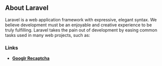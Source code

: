 ## About Laravel

Laravel is a web application framework with expressive, elegant syntax. We believe development must be an enjoyable and creative experience to be truly fulfilling. Laravel takes the pain out of development by easing common tasks used in many web projects, such as:

### Links

- **[Googlr Recaptcha](https://www.google.com/recaptcha/admin#list)**